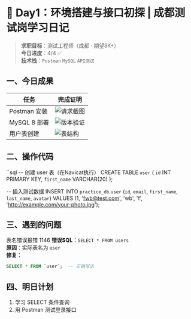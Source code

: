 # 🚀 Day1：环境搭建与接口初探 | 成都测试岗学习日记

> **求职目标**：测试工程师（成都 · 期望8K+）  
> **今日进度**：4/4 ✅  
> **技术栈**：`Postman` `MySQL` `API测试`  

## 一、今日成果
| 任务 | 完成证明 |
|------|----------|
| Postman 安装 | ![请求截图](Chengdu-Tester-Roadmap/Day1-Environment/screenshots/postman_api.jpg) |
| MySQL 8 部署 | ![版本验证](Chengdu-Tester-Roadmap/Day1-Environment/screenshots/mysql_version.png) |
| 用户表创建 | ![表结构](Chengdu-Tester-Roadmap/Day1-Environment/screenshots/user_table.png) |

## 二、操作代码
``sql
-- 创建 user 表（在Navicat执行）
CREATE TABLE `user` (
  `id` INT PRIMARY KEY,
  `first_name` VARCHAR(20)
);

-- 插入测试数据
INSERT INTO `practice_db`.`user` (`id`, `email`, `first_name`, `last_name`, `avatar`) VALUES (1, 'fwb@test.com', 'wb', 'f', 'http://example.com/your-photo.jpg');

## 三、遇到的问题
表名错误报错 1146
**错误SQL**：`SELECT * FROM users`  
**原因**：实际表名为 `user`  
**修复**：  
```sql
SELECT * FROM `user`;  -- 正确写法
```

## 四、明日计划
1. 学习 SELECT 条件查询  
2. 用 Postman 测试登录接口
